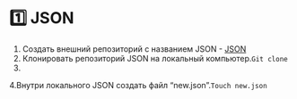 :one: JSON 
===
1. Создать внешний репозиторий c названием JSON - [JSON](https://github.com/TorontoPinokio/JSON)
2. Клонировать репозиторий JSON на локальный компьютер.```Git clone```
3. 
4.Внутри локального JSON создать файл “new.json”.```Touch new.json```


